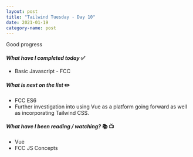 ```yaml
---
layout: post
title: "Tailwind Tuesday - Day 10"
date: 2021-01-19
category-name: post
---
```


Good progress 

#### ***What have I completed today*** :white_check_mark:

- Basic Javascript - FCC

#### ***What is next on the list*** :pencil2:

- FCC ES6
- Further investigation into using Vue as a platform going forward as well as incorporating Tailwind CSS.

#### ***What have I been reading / watching?*** :books: :tv:

- Vue
- FCC JS Concepts
